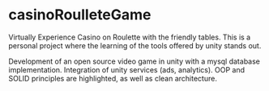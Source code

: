# casinoRoulleteGame
Virtually Experience Casino on Roulette with the friendly tables. 
This is a personal project where the learning of the tools offered by unity stands out.

Development of an open source video game in unity with a mysql database implementation. Integration of unity services (ads, analytics).
OOP and SOLID principles are highlighted, as well as clean architecture.
